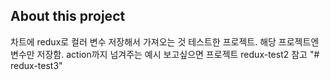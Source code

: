 ## About this project

차트에 redux로 컬러 변수 저장해서 가져오는 것 테스트한 프로젝트.
해당 프로젝트엔 변수만 저장함.
action까지 넘겨주는 예시 보고싶으면 프로젝트 redux-test2 참고
"# redux-test3" 
